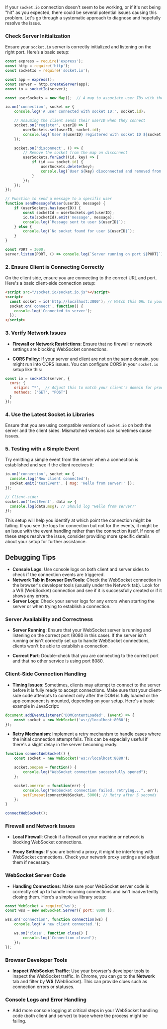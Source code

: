 If your `socket.io` connection doesn't seem to be working, or if it's not being "hit" as you expected, there could be several potential issues causing this problem. Let's go through a systematic approach to diagnose and hopefully resolve the issue.

### Check Server Initialization

Ensure your `socket.io` server is correctly initialized and listening on the right port. Here’s a basic setup:



```javascript
const express = require('express');
const http = require('http');
const socketIo = require('socket.io');

const app = express();
const server = http.createServer(app);
const io = socketIo(server);

const userSockets = new Map();  // A map to associate user IDs with their sockets

io.on('connection', socket => {
    console.log('A user connected with socket ID:', socket.id);

    // Assuming the client sends their userID when they connect
    socket.on('register', userID => {
        userSockets.set(userID, socket.id);
        console.log(`User ${userID} registered with socket ID ${socket.id}`);
    });

    socket.on('disconnect', () => {
        // Remove the socket from the map on disconnect
        userSockets.forEach((id, key) => {
            if (id === socket.id) {
                userSockets.delete(key);
                console.log(`User ${key} disconnected and removed from map.`);
            }
        });
    });
});

// Function to send a message to a specific user
function sendMessageToUser(userID, message) {
    if (userSockets.has(userID)) {
        const socketId = userSockets.get(userID);
        io.to(socketId).emit('message', message);
        console.log(`Message sent to user ${userID}`);
    } else {
        console.log(`No socket found for user ${userID}`);
    }
}

const PORT = 3000;
server.listen(PORT, () => console.log(`Server running on port ${PORT}`));

```
### 2. Ensure Client is Connecting Correctly

On the client side, ensure you are connecting to the correct URL and port. Here's a basic client-side connection setup:



```html
<script src="/socket.io/socket.io.js"></script>
<script>
  const socket = io('http://localhost:3000'); // Match this URL to your server's
  socket.on('connect', function() {
    console.log('Connected to server');
  });
</script>

```

### 3. Verify Network Issues

- **Firewall or Network Restrictions**: Ensure that no firewall or network settings are blocking WebSocket connections.
    
- **CORS Policy**: If your server and client are not on the same domain, you might run into CORS issues. You can configure CORS in your `socket.io` setup like this:
    

```javascript
const io = socketIo(server, {
  cors: {
    origin: "*",  // Adjust this to match your client's domain for production
    methods: ["GET", "POST"]
  }
});

```

### 4. Use the Latest Socket.io Libraries

Ensure that you are using compatible versions of `socket.io` on both the server and the client sides. Mismatched versions can sometimes cause issues.

### 5. Testing with a Simple Event

Try emitting a simple event from the server when a connection is established and see if the client receives it:



```javascript
io.on('connection', socket => {
  console.log('New client connected');
  socket.emit('testEvent', { msg: 'Hello from server!' });
});

// Client-side:
socket.on('testEvent', data => {
  console.log(data.msg); // Should log "Hello from server!"
});

```
This setup will help you identify at which point the connection might be failing. If you see the logs for connection but not for the events, it might be an issue with the event handling rather than the connection itself. If none of these steps resolve the issue, consider providing more specific details about your setup for further assistance.

## Debugging Tips

- **Console Logs**: Use console logs on both client and server sides to check if the connection events are triggered.
- **Network Tab in Browser DevTools**: Check the WebSocket connection in the browser's developer tools (usually under the Network tab). Look for a WS (WebSocket) connection and see if it is successfully created or if it shows any errors.
- **Server Logs**: Check your server logs for any errors when starting the server or when trying to establish a connection.


### **Server Availability and Correctness**

- **Server Running**: Ensure that your WebSocket server is running and listening on the correct port (8080 in this case). If the server isn't running or isn't correctly set up to handle WebSocket connections, clients won't be able to establish a connection.
    
- **Correct Port**: Double-check that you are connecting to the correct port and that no other service is using port 8080.
    

### **Client-Side Connection Handling**

- **Timing Issues**: Sometimes, clients may attempt to connect to the server before it is fully ready to accept connections. Make sure that your client-side code attempts to connect only after the DOM is fully loaded or the app component is mounted, depending on your setup. Here's a basic example in JavaScript:
    

```javascript
document.addEventListener('DOMContentLoaded', (event) => {
    const socket = new WebSocket('ws://localhost:8080');
});

```
- **Retry Mechanism**: Implement a retry mechanism to handle cases where the initial connection attempt fails. This can be especially useful if there's a slight delay in the server becoming ready.
    
    
```javascript
function connectWebSocket() {
    const socket = new WebSocket('ws://localhost:8080');

    socket.onopen = function() {
        console.log("WebSocket connection successfully opened");
    };

    socket.onerror = function(err) {
        console.log("WebSocket connection failed, retrying...", err);
        setTimeout(connectWebSocket, 5000); // Retry after 5 seconds
    };
}

connectWebSocket();

```
    

### **Firewall and Network Issues**

- **Local Firewall**: Check if a firewall on your machine or network is blocking WebSocket connections.
    
- **Proxy Settings**: If you are behind a proxy, it might be interfering with WebSocket connections. Check your network proxy settings and adjust them if necessary.
    

### **WebSocket Server Code**

- **Handling Connections**: Make sure your WebSocket server code is correctly set up to handle incoming connections and isn't inadvertently closing them. Here’s a simple `ws` library setup:
    

```javascript
const WebSocket = require('ws');
const wss = new WebSocket.Server({ port: 8080 });

wss.on('connection', function connection(ws) {
    console.log('A new client connected.');

    ws.on('close', function close() {
        console.log('Connection closed');
    });
});

```

### **Browser Developer Tools**

- **Inspect WebSocket Traffic**: Use your browser's developer tools to inspect the WebSocket traffic. In Chrome, you can go to the **Network** tab and filter by **WS** (WebSocket). This can provide clues such as connection errors or statuses.

### **Console Logs and Error Handling**

- Add more console logging at critical steps in your WebSocket handling code (both client and server) to trace where the process might be failing.